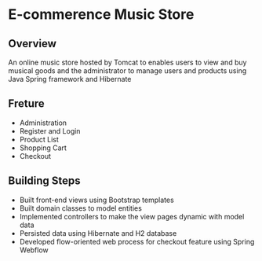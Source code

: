 # E-commerence Music Store

## Overview

 An online music store hosted by Tomcat to enables users to view and buy musical goods and the administrator to manage users and products using Java Spring framework and Hibernate

## Freture

* Administration
* Register and Login
* Product List
* Shopping Cart
* Checkout

## Building Steps

* Built front-end views using Bootstrap templates
* Built domain classes to model entities
* Implemented controllers to make the view pages dynamic with model data
* Persisted data using Hibernate and H2 database
* Developed flow-oriented web process for checkout feature using Spring Webflow
